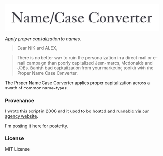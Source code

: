 ![Name/Case Converter](logo.png?raw=true)

*Apply proper capitalization to names.*

> Dear NiK and ALEX,

> There is no better way to ruin the personalization in a direct mail or e-mail campaign than poorly capitalized Jean-marcs, Mcdonalds and JOEs. Banish bad capitalization from your marketing toolkit with the Proper Name Case Converter.

The Proper Name Case Converter applies proper capitalization across a swath of common name-types.

### Provenance

I wrote this script in 2008 and it used to be [hosted and runnable via our agency website](https://web.archive.org/web/20230205134911/http://dialect.ca/code/name-case/).

I'm posting it here for posterity.

### License

MIT License
